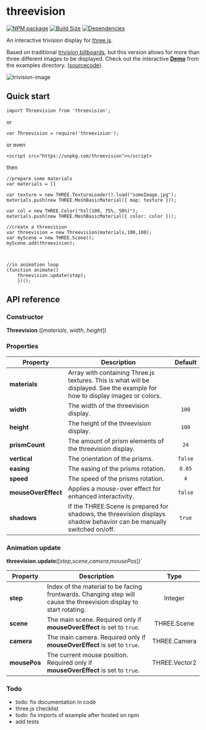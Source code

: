 threevision
========

[![NPM package][npm-img]][npm-url]
[![Build Size][build-size-img]][build-size-url]
[![Dependencies][dependencies-img]][dependencies-url]

An interactive trivision display for [three.js]("https://threejs.org").



Based on traditional [trivision billboards](https://en.wikipedia.org/wiki/Trivision), but this version allows for more than three different images to be displayed.
Check out the interactive <b>[Demo](https://foxinsox.github.io/threevision/example/)</b> from the examples directory. ([sourcecode](./example/index.html)).

![trivision-image](https://upload.wikimedia.org/wikipedia/commons/2/2f/Trivision_advertising_illustration.png)


## Quick start

```
import Threevision from 'threevision';
```
or
```
var Threevision = require('threevision');
```
or even
```
<script src="https://unpkg.com/threevision"></script>
```
then
```
//prepare some materials
var materials = []

var texture = new THREE.TextureLoader().load("someImage.jpg");
materials.push(new THREE.MeshBasicMaterial({ map: texture }));

var col = new THREE.Color("hsl(100, 75%, 50%)");
materials.push(new THREE.MeshBasicMaterial({ color: color }));

//create a threevision
var threevision = new Threevision(materials,100,100);
var myScene = new THREE.Scene();
myScene.add(threevision);



//in animation loop
(function animate()
    threevision.update(step);
    })();

```

## API reference

### Constructor

<b>Threevision</b> ([<i>materials</i>, <i>width</i>, <i>height</i>])

### Properties

| Property               | Description                                                                                                                   | Default |
| ---------------------- | ----------------------------------------------------------------------------------------------------------------------------- | :-----: |
| <b>materials</b>       | Array with containing Three.js textures. This is what will be displayed. See the example for how to display images or colors. |         |
| <b>width</b>           | The width of the threevision display.                                                                                         |  `100`  |
| <b>height</b>          | The height of the threevision display.                                                                                        |  `100`  |
| <b>prismCount</b>      | The amount of prism elements of the threevision display.                                                                      |  `24`   |
| <b>vertical</b>        | The orientation of the prisms.                                                                                                | `false` |
| <b>easing</b>          | The easing of the prisms rotation.                                                                                            | `0.05`  |
| <b>speed</b>           | The speed of the prisms rotation.                                                                                             |   `4`   |
| <b>mouseOverEffect</b> | Applies a mouse-over effect for enhanced interactivity.                                                                       | `false` |
| <b>shadows</b>         | If the THREE.Scene is prepared for shadows, the threevision displays shadow behavior can be manually switched on/off.         | `true`  |

### Animation update

<b>threevision.update</b>([<i>step</i>,<i>scene</i>,<i>camera</i>,<i>mousePos</i>])`

| Property        | Description                                                                                                        |     Type      |
| --------------- | ------------------------------------------------------------------------------------------------------------------ | :-----------: |
| <b>step</b>     | Index of the material to be facing frontwards. Changing step will cause the threevision display to start rotating. |    Integer    |
| <b>scene</b>    | The main scene. Required only if <b>mouseOverEffect</b> is set to `true`.                                          |  THREE.Scene  |
| <b>camera</b>   | The main camera. Required only if <b>mouseOverEffect</b> is set to `true`.                                         | THREE.Camera  |
| <b>mousePos</b> | The current mouse position. Required only if <b>mouseOverEffect</b> is set to `true`.                              | THREE.Vector2 |



### Todo

* todo: fix documentation in code
* three.js checklist
* todo: fix imports of example after hosted on npm
* add tests

[npm-img]: https://img.shields.io/npm/v/threevision.svg
[npm-url]: https://npmjs.org/package/threevision
[build-size-img]: https://img.shields.io/bundlephobia/minzip/threevision.svg
[build-size-url]: https://bundlephobia.com/result?p=threevision
[dependencies-img]: https://img.shields.io/david/foxinsox/threevision.svg
[dependencies-url]: https://david-dm.org/foxinsox/threevision